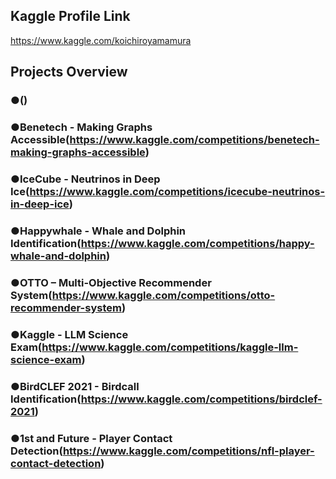 ## Kaggle Profile Link<br>
https://www.kaggle.com/koichiroyamamura<br>
## Projects Overview<br>
### ●()</br>
### ●Benetech - Making Graphs Accessible(https://www.kaggle.com/competitions/benetech-making-graphs-accessible)</br>
### ●IceCube - Neutrinos in Deep Ice(https://www.kaggle.com/competitions/icecube-neutrinos-in-deep-ice)</br>
### ●Happywhale - Whale and Dolphin Identification(https://www.kaggle.com/competitions/happy-whale-and-dolphin)</br>
### ●OTTO – Multi-Objective Recommender System(https://www.kaggle.com/competitions/otto-recommender-system)</br>
### ●Kaggle - LLM Science Exam(https://www.kaggle.com/competitions/kaggle-llm-science-exam)</br>
### ●BirdCLEF 2021 - Birdcall Identification(https://www.kaggle.com/competitions/birdclef-2021)</br>
### ●1st and Future - Player Contact Detection(https://www.kaggle.com/competitions/nfl-player-contact-detection)</br>
